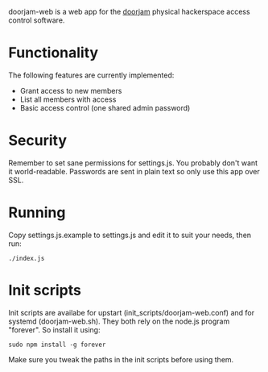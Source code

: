 
doorjam-web is a web app for the [doorjam](https://github.com/sudoroom/doorjam) physical hackerspace access control software.

# Functionality

The following features are currently implemented:

* Grant access to new members
* List all members with access
* Basic access control (one shared admin password)

# Security

Remember to set sane permissions for settings.js. You probably don't want it world-readable. Passwords are sent in plain text so only use this app over SSL.

# Running

Copy settings.js.example to settings.js and edit it to suit your needs, then run:

```
./index.js
```

# Init scripts

Init scripts are availabe for upstart (init_scripts/doorjam-web.conf) and for systemd (doorjam-web.sh). They both rely on the node.js program "forever". So install it using:

```
sudo npm install -g forever
```

Make sure you tweak the paths in the init scripts before using them.